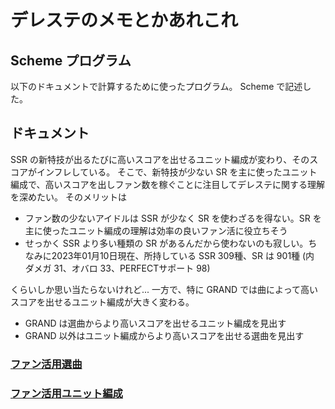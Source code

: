 # デレステのメモとかあれこれ

## Scheme プログラム

以下のドキュメントで計算するために使ったプログラム。
Scheme で記述した。

## ドキュメント

SSR の新特技が出るたびに高いスコアを出せるユニット編成が変わり、そのスコアがインフレしている。
そこで、新特技が少ない SR を主に使ったユニット編成で、高いスコアを出しファン数を稼ぐことに注目してデレステに関する理解を深めたい。
そのメリットは

- ファン数の少ないアイドルは SSR が少なく SR を使わざるを得ない。SR を主に使ったユニット編成の理解は効率の良いファン活に役立ちそう
- せっかく SSR より多い種類の SR があるんだから使わないのも寂しい。ちなみに2023年01月10日現在、所持している SSR 309種、SR は 901種 (内 ダメガ 31、オバロ 33、PERFECTサポート 98)

くらいしか思い当たらないけれど...
一方で、特に GRAND では曲によって高いスコアを出せるユニット編成が大きく変わる。

- GRAND は選曲からより高いスコアを出せるユニット編成を見出す
- GRAND 以外はユニット編成からより高いスコアを出せる選曲を見出す

### [ファン活用選曲](doc/each-song.md)
### [ファン活用ユニット編成](doc/unit.md)
